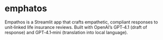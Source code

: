 # emphatos
Empathos is a Streamlit app that crafts empathetic, compliant responses to unit‑linked life insurance reviews. Built with OpenAI’s GPT‑4.1 (draft of response) and GPT‑4.1‑mini (translation into local language).
